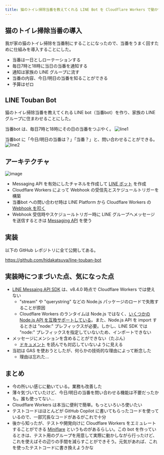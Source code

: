 ```yaml
---
title: 猫のトイレ掃除当番を教えてくれる LINE Bot を Cloudflare Workers で動かす
---
```


## 猫のトイレ掃除当番の導入

我が家の猫のトイレ掃除を当番制にすることになったので、当番をうまく回すために仕組みを導入することにした。

* 当番は一日としローテーションする
* 毎日7時と18時に当日の当番を通知する
* 通知は家族の LINE グループに流す
* 当番の内容、今日/明日の当番を知ることができる
* 予算はゼロ

## LINE Touban Bot

猫のトイレ掃除当番を教えてくれる LINE bot（当番bot）を作り、家族の LINE グループに住まわせることにした。

当番bot は、毎日7時と18時にその日の当番をつぶやく。
![line1](https://github.com/hidakatsuya/hidakatsuya.github.io/assets/739339/2d3d0775-46e0-4e92-a0f4-f230ebb747a7)

当番bot に「今日/明日の当番は？」「当番？」と、問い合わせることができる。
![line2](https://github.com/hidakatsuya/hidakatsuya.github.io/assets/739339/b34a4ff2-3c5d-49cd-9658-0b8a65930b0e)

## アーキテクチャ

![image](https://github.com/hidakatsuya/hidakatsuya.github.io/assets/739339/29a024fb-9042-46bb-a507-5c8cf88e4a1f)

- Messaging API を有効にしたチャネルを作成して [LINE ボット](https://developers.line.biz/ja/docs/messaging-api/building-bot/#add-your-line-official-account-as-friend) を作成  
- Cloudflare Workers によって Webhook の受信先とスケジュールトリガーを構築
- 当番bot への問い合わせ時は LINE Platform から Cloudflare Workers の [Webhook を叩く](https://developers.line.biz/ja/docs/messaging-api/receiving-messages/)
- Webhook 受信時やスケジュールトリガー時に LINE グループへメッセージを送信するときは [Messaging API](https://developers.line.biz/ja/docs/messaging-api/getting-started/) を使う

## 実装

以下の GitHub レポジトリに全て公開してある。

https://github.com/hidakatsuya/line-touban-bot

## 実装時につまづいた点、気になった点

- [LINE Messaing API SDK](https://github.com/line/line-bot-sdk-nodejs) は、v8.4.0 時点で Cloudflare Workers では使えない
  - "stream" や "querystring" などの Node.js パッケージのロードで失敗することが原因
  - Cloudflare Workers のランタイムは Node.js ではなく、[いくつかの Node.js API を互換サポートしている](https://developers.cloudflare.com/workers/runtime-apis/nodejs/)。また、Node.js API を import するときは "node:" プレフィックスが必要。しかし、LINE SDK では "node:" プレフィックスを指定していないため、インポートできない
- メッセージにメンションを含めることができない（たぶん）
  - [ドキュメント](https://developers.line.biz/ja/reference/messaging-api/#send-push-message) を読んでも対応していないように見える
- 当初は GAS を使おうとしたが、何らかの技術的な理由によって断念した
  - 理由は忘れた...

## まとめ

- 今の所いい感じに動いている。業務も改善した
- 薄々気づいていたけど、今日/明日の当番を問い合わせる機能は不要だったかも。誰も使ってない...
- Cloudflare Workers は本当に便利で簡単。もっといろいろ使いたい
- テストコードはほとんどが GitHub Copilot に書いてもらったコードを使っているので、一部冗長なコードがあるがこれで十分
- 後から知ったが、テストや開発向けに Cloudflare Workers をエミュレートすることができる [Miniflare](https://miniflare.dev/) というものがあるらしい。この bot を作っているときは、テスト用のグループを用意して実際に動かしながら行ったけど、これを使えばその辺りの手間を減らすことができそう。元気があれば、これを使ったテストコードに書き換えようかな

